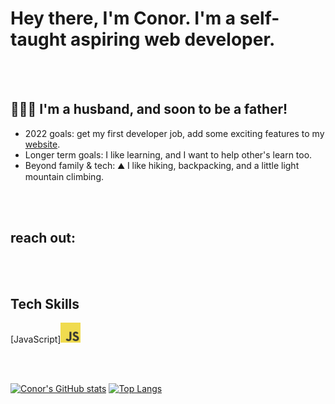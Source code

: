 # Hey there, I'm Conor. I'm a self-taught aspiring web developer.

<br/>
<br/>

## :family_man_woman_boy: I'm a husband, and soon to be a father!
- 2022 goals: get my first developer job, add some exciting features to my [website](https://conorjamesward.com).
- Longer term goals: I like learning, and I want to help other's learn too.
- Beyond family & tech: :mountain: I like hiking, backpacking, and a little light mountain climbing.

<br/>
<br/>

## reach out:

<br/>
<br/>

## Tech Skills
[JavaScript]<img height="32" width="32" src="https://raw.githubusercontent.com/github/explore/80688e429a7d4ef2fca1e82350fe8e3517d3494d/topics/javascript/javascript.png" alt="JavaScript"/>

<br/>
<br/>

[![Conor's GitHub stats](https://github-readme-stats.vercel.app/api?username=conorjamesward&show_icons=true&theme=dracula)](https://github.com/anuraghazra/github-readme-stats)
[![Top Langs](https://github-readme-stats.vercel.app/api/top-langs/?username=conorjamesward&layout=compact&theme=dracula)](https://github.com/anuraghazra/github-readme-stats)